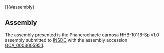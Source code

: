 []{#assembly}

Assembly
--------

The assembly presented is the Phanerochaete carnosa HHB-10118-Sp v1.0
assembly submitted to [INSDC](http://www.insdc.org) with the assembly
accession
[GCA\_000300595.1](http://www.ebi.ac.uk/ena/data/view/GCA_000300595.1).
